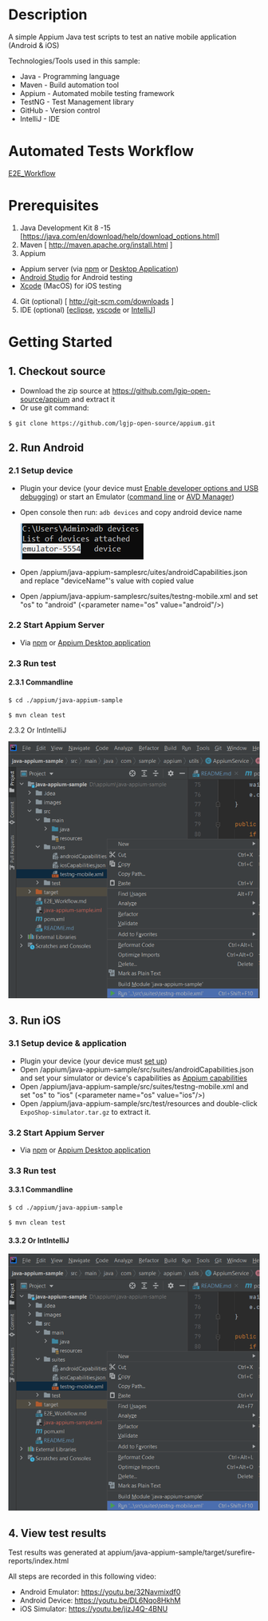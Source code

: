 # Description
A simple Appium Java test scripts to test an native mobile application (Android & iOS)

Technologies/Tools used in this sample:
- Java - Programming language
- Maven - Build automation tool
- Appium - Automated mobile testing framework
- TestNG - Test Management library
- GitHub - Version control
- IntelliJ - IDE

# Automated Tests Workflow
[E2E_Workflow](./E2E_Workflow.md)

# Prerequisites
1.  Java Development Kit 8 -15 [https://java.com/en/download/help/download_options.html]
2.  Maven [ http://maven.apache.org/install.html ]
3.  Appium
   - Appium server (via [npm](https://appium.io/docs/en/about-appium/getting-started/?lang=en) or [Desktop Application](https://github.com/appium/appium-desktop))
   - [Android Studio](https://developer.android.com/studio) for Android testing
   - [Xcode](https://developer.apple.com/xcode/) (MacOS) for iOS testing
4.  Git (optional) [ http://git-scm.com/downloads ]
5.  IDE (optional) [[eclipse](https://www.eclipse.org/downloads/), [vscode](https://code.visualstudio.com/download) or [IntelliJ](https://www.jetbrains.com/idea/)]
# Getting Started
## 1. Checkout source 
   - Download the zip source at https://github.com/lgjp-open-source/appium and extract it
   - Or use git command: 
   ```console
   $ git clone https://github.com/lgjp-open-source/appium.git
   ```
## 2. Run Android
### 2.1 Setup device
- Plugin your device (your device must [Enable developer options and USB debugging](https://developer.android.com/studio/debug/dev-options)) or start an Emulator ([command line](https://developer.android.com/studio/run/emulator-commandline) or [AVD Manager](https://developer.android.com/studio/run/emulator#runningemulator))
- Open console then run: ```adb devices``` and copy android device name

   ![alt text](./images/adb-devices.png)

- Open /appium/java-appium-samplesrc/uites/androidCapabilities.json and replace "deviceName"'s value with copied value
- Open /appium/java-appium-samplesrc/suites/testng-mobile.xml and set "os" to "android" (\<parameter name="os" value="android"/>)
### 2.2 Start Appium Server
- Via [npm](https://appium.io/docs/en/about-appium/getting-started/?lang=en) or [Appium Desktop application]()
### 2.3 Run test
#### 2.3.1 Commandline
   ```console
   $ cd ./appium/java-appium-sample
   ```
   ```console
   $ mvn clean test
   ```
2.3.2 Or IntIntelliJ

![alt text](./images/IntIntelliJ.png)

## 3. Run iOS
### 3.1 Setup device & application
- Plugin your device (your device must [set up](https://appium.io/docs/en/drivers/ios-xcuitest-real-devices/#appium-xcuitest-driver-real-device-setup))
- Open /appium/java-appium-sample/src/suites/androidCapabilities.json and set your simulator or device's capabilities as [Appium capabilities](https://appium.io/docs/en/drivers/ios-xcuitest/#capabilities)
- Open /appium/java-appium-sample/src/suites/testng-mobile.xml and set "os" to "ios" (\<parameter name="os" value="ios"/>)
- Open /appium/java-appium-sample/src/test/resources and double-click ```ExpoShop-simulator.tar.gz``` to extract it.
### 3.2 Start Appium Server
- Via [npm](https://appium.io/docs/en/about-appium/getting-started/?lang=en) or [Appium Desktop application]()
### 3.3 Run test
#### 3.3.1 Commandline
   ```console
   $ cd ./appium/java-appium-sample
   ```

   ```console
   $ mvn clean test
   ```
#### 3.3.2 Or IntIntelliJ

![alt text](./images/IntIntelliJ.png)

## 4. View test results
   Test results was generated at appium/java-appium-sample/target/surefire-reports/index.html

All steps are recorded in this following video:

- Android Emulator: https://youtu.be/32Navmixdf0
- Android Device: https://youtu.be/DL6Nqo8HkhM
- iOS Simulator: https://youtu.be/jizJ4Q-4BNU